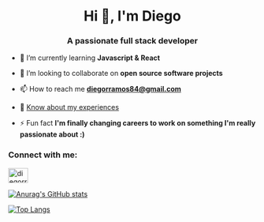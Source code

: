 <h1 align="center">Hi 👋, I'm Diego</h1>
<h3 align="center">A passionate full stack developer</h3>

- 🌱 I’m currently learning **Javascript & React**

- 👯 I’m looking to collaborate on **open source software projects**

- 📫 How to reach me **diegorramos84@gmail.com**

- 📄 [Know about my experiences](https://resume.io/r/lbWzFTT5O)

- ⚡ Fun fact **I'm finally changing careers to work on something I'm really passionate about :)**

<h3 align="left">Connect with me:</h3>
<p align="left">
<a href="https://linkedin.com/in/diegorramos84" target="blank"><img align="center" src="https://raw.githubusercontent.com/rahuldkjain/github-profile-readme-generator/master/src/images/icons/Social/linked-in-alt.svg" alt="diegorramos84" height="30" width="40" /></a>
</p>

[![Anurag's GitHub stats](https://github-readme-stats.vercel.app/api?username=diegorramos84&show_icons=true&count_private=true&theme=dracula&hide_border=true)](https://github.com/diegorramos84/github-readme-stats)


[![Top Langs](https://github-readme-stats.vercel.app/api/top-langs/?username=diegorramos84&layout=compact&theme=dracula&hide_border=true)](https://github.com/diegorramos84/github-readme-stats)
